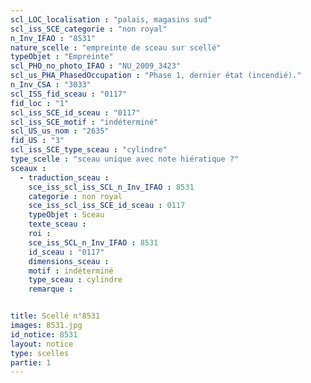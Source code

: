 ```yaml
---
scl_LOC_localisation : "palais, magasins sud"
scl_iss_SCE_categorie : "non royal"
n_Inv_IFAO : "8531"
nature_scelle : "empreinte de sceau sur scellé"
typeObjet : "Empreinte"
scl_PHO_no_photo_IFAO : "NU_2009_3423"
scl_us_PHA_PhasedOccupation : "Phase 1, dernier état (incendié)."
n_Inv_CSA : "3033"
scl_ISS_fid_sceau : "0117"
fid_loc : "1"
scl_iss_SCE_id_sceau : "0117"
scl_iss_SCE_motif : "indéterminé"
scl_US_us_nom : "2635"
fid_US : "3"
scl_iss_SCE_type_sceau : "cylindre"
type_scelle : "sceau unique avec note hiératique ?"
sceaux :
  - traduction_sceau : 
    sce_iss_scl_iss_SCL_n_Inv_IFAO : 8531
    categorie : non royal
    sce_iss_scl_iss_SCE_id_sceau : 0117
    typeObjet : Sceau
    texte_sceau : 
    roi : 
    sce_iss_SCL_n_Inv_IFAO : 8531
    id_sceau : "0117"
    dimensions_sceau : 
    motif : indéterminé
    type_sceau : cylindre
    remarque : 


title: Scellé n°8531
images: 8531.jpg
id_notice: 8531
layout: notice
type: scelles
partie: 1
---
```


